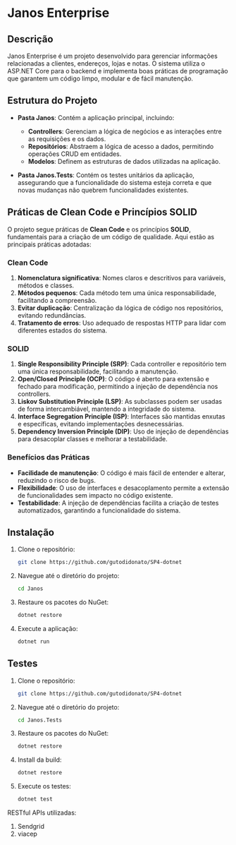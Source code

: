 
# Janos Enterprise

## Descrição

Janos Enterprise é um projeto desenvolvido para gerenciar informações relacionadas a clientes, endereços, lojas e notas. O sistema utiliza o ASP.NET Core para o backend e implementa boas práticas de programação que garantem um código limpo, modular e de fácil manutenção.

## Estrutura do Projeto

- **Pasta Janos**: Contém a aplicação principal, incluindo:
  - **Controllers**: Gerenciam a lógica de negócios e as interações entre as requisições e os dados.
  - **Repositórios**: Abstraem a lógica de acesso a dados, permitindo operações CRUD em entidades.
  - **Modelos**: Definem as estruturas de dados utilizadas na aplicação.

- **Pasta Janos.Tests**: Contém os testes unitários da aplicação, assegurando que a funcionalidade do sistema esteja correta e que novas mudanças não quebrem funcionalidades existentes.

## Práticas de Clean Code e Princípios SOLID

O projeto segue práticas de **Clean Code** e os princípios **SOLID**, fundamentais para a criação de um código de qualidade. Aqui estão as principais práticas adotadas:

### Clean Code

1. **Nomenclatura significativa**: Nomes claros e descritivos para variáveis, métodos e classes.
2. **Métodos pequenos**: Cada método tem uma única responsabilidade, facilitando a compreensão.
3. **Evitar duplicação**: Centralização da lógica de código nos repositórios, evitando redundâncias.
4. **Tratamento de erros**: Uso adequado de respostas HTTP para lidar com diferentes estados do sistema.

### SOLID

1. **Single Responsibility Principle (SRP)**: Cada controller e repositório tem uma única responsabilidade, facilitando a manutenção.
2. **Open/Closed Principle (OCP)**: O código é aberto para extensão e fechado para modificação, permitindo a injeção de dependência nos controllers.
3. **Liskov Substitution Principle (LSP)**: As subclasses podem ser usadas de forma intercambiável, mantendo a integridade do sistema.
4. **Interface Segregation Principle (ISP)**: Interfaces são mantidas enxutas e específicas, evitando implementações desnecessárias.
5. **Dependency Inversion Principle (DIP)**: Uso de injeção de dependências para desacoplar classes e melhorar a testabilidade.

### Benefícios das Práticas

- **Facilidade de manutenção**: O código é mais fácil de entender e alterar, reduzindo o risco de bugs.
- **Flexibilidade**: O uso de interfaces e desacoplamento permite a extensão de funcionalidades sem impacto no código existente.
- **Testabilidade**: A injeção de dependências facilita a criação de testes automatizados, garantindo a funcionalidade do sistema.

## Instalação

1. Clone o repositório:
   ```bash
   git clone https://github.com/gutodidonato/SP4-dotnet

2. Navegue até o diretório do projeto:
   ```bash
   cd Janos

3. Restaure os pacotes do NuGet:
   ```bash
   dotnet restore

4. Execute a aplicação:
   ```bash
   dotnet run


## Testes

1. Clone o repositório:
   ```bash
   git clone https://github.com/gutodidonato/SP4-dotnet

2. Navegue até o diretório do projeto:
   ```bash
   cd Janos.Tests

3. Restaure os pacotes do NuGet:
   ```bash
   dotnet restore

4. Install da build:
   ```bash
   dotnet restore

5. Execute os testes:
   ```bash
   dotnet test


RESTful APIs utilizadas:

1. Sendgrid
2. viacep